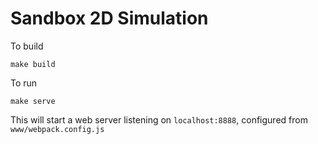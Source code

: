 # Sandbox 2D Simulation

To build

```make build```

To run

```make serve```

This will start a web server listening on `localhost:8888`, configured from `www/webpack.config.js`
